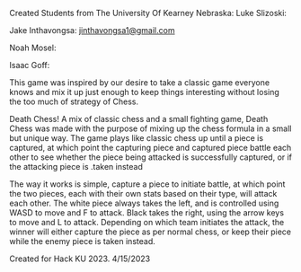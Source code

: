 Created Students from The University Of Kearney Nebraska:
Luke Slizoski:

Jake Inthavongsa: jinthavongsa1@gmail.com

Noah Mosel:

Isaac Goff:

This game was inspired by our desire to take a classic game everyone knows and mix it up just enough to keep things interesting without losing the too much of strategy of Chess.

Death Chess!  A mix of classic chess and a small fighting game, Death Chess was made with the purpose of mixing up the chess formula in a small but unique way.  The game plays like classic chess up until a piece is captured, at which point the capturing piece and captured piece battle each other to see whether the piece being attacked is successfully captured, or if the attacking piece is .taken instead

The way it works is simple, capture a piece to initiate battle, at which point the two pieces, each with their own stats based on their type, will attack each other.  The white piece always takes the left, and is controlled using WASD to move and F to attack.  Black takes the right, using the arrow keys to move and L to attack.  Depending on which team initiates the attack, the winner will either capture the piece as per normal chess, or keep their piece while the enemy piece is taken instead.

Created for Hack KU 2023. 4/15/2023

